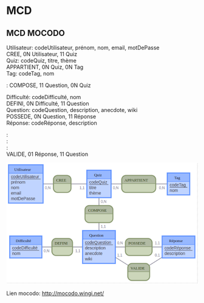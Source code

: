 # MCD


## MCD MOCODO

Utilisateur: codeUtilisateur, prénom, nom, email, motDePasse  
CREE, 0N Utilisateur, 11 Quiz  
Quiz: codeQuiz, titre, thème  
APPARTIENT, 0N Quiz, 0N Tag  
Tag: codeTag, nom  

:
COMPOSE, 11 Question, 0N Quiz

Difficulté: codeDifficulté, nom  
DEFINI, 0N Difficulté, 11 Question  
Question: codeQuestion, description, anecdote, wiki  
POSSEDE, 0N Question, 11 Réponse  
Réponse: codeRéponse, description  

:  
:  
:  
VALIDE, 01 Réponse, 11 Question


![MCD-image](./img/mcd-oquiz-img.png)


Lien mocodo: http://mocodo.wingi.net/